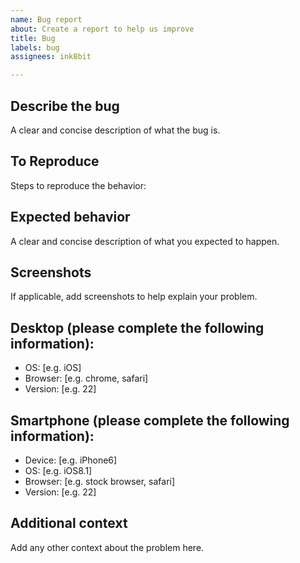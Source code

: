 ```yaml
---
name: Bug report
about: Create a report to help us improve
title: Bug
labels: bug
assignees: ink8bit

---
```


## Describe the bug
A clear and concise description of what the bug is.

## To Reproduce
Steps to reproduce the behavior:

## Expected behavior
A clear and concise description of what you expected to happen.

## Screenshots
If applicable, add screenshots to help explain your problem.

## Desktop (please complete the following information):
 - OS: [e.g. iOS]
 - Browser: [e.g. chrome, safari]
 - Version: [e.g. 22]

## Smartphone (please complete the following information):
 - Device: [e.g. iPhone6]
 - OS: [e.g. iOS8.1]
 - Browser: [e.g. stock browser, safari]
 - Version: [e.g. 22]

## Additional context
Add any other context about the problem here.
